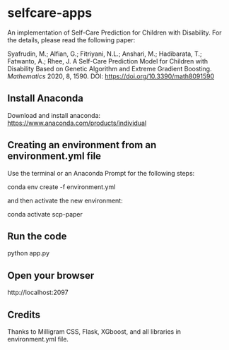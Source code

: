 # selfcare-apps
An implementation of Self-Care Prediction for Children with Disability. For the details, please read the following paper:

Syafrudin, M.; Alfian, G.; Fitriyani, N.L.; Anshari, M.; Hadibarata, T.; Fatwanto, A.; Rhee, J. A Self-Care Prediction Model for Children with Disability Based on Genetic Algorithm and Extreme Gradient Boosting. *Mathematics* 2020, 8, 1590. DOI: https://doi.org/10.3390/math8091590


## Install Anaconda 
Download and install anaconda: https://www.anaconda.com/products/individual

## Creating an environment from an environment.yml file

Use the terminal or an Anaconda Prompt for the following steps:

conda env create -f environment.yml

and then activate the new environment: 

conda activate scp-paper

## Run the code

python app.py

## Open your browser

http://localhost:2097

## Credits

Thanks to Milligram CSS, Flask, XGboost, and all libraries in environment.yml file.
